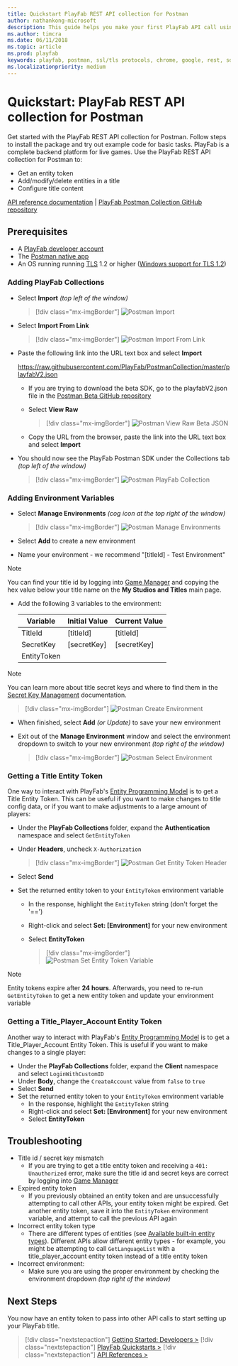 ```yaml
---
title: Quickstart PlayFab REST API collection for Postman
author: nathankong-microsoft
description: This guide helps you make your first PlayFab API call using Postman.
ms.author: timcra
ms.date: 06/11/2018
ms.topic: article
ms.prod: playfab
keywords: playfab, postman, ssl/tls protocols, chrome, google, rest, sdk, api
ms.localizationpriority: medium
---
```


# Quickstart: PlayFab REST API collection for Postman

Get started with the PlayFab REST API collection for Postman. Follow steps to install the package and try out example code for basic tasks. PlayFab is a complete backend platform for live games. Use the PlayFab REST API collection for Postman to:

- Get an entity token
- Add/modify/delete entities in a title
- Configure title content

[API reference documentation](https://docs.microsoft.com/gaming/playfab/api-references/) | [PlayFab Postman Collection GitHub repository](https://github.com/PlayFab/PostmanCollection)

## Prerequisites

- A [PlayFab developer account](https://developer.playfab.com/sign-up)
- The [Postman native app](https://www.getpostman.com/)
- An OS running running [TLS](https://docs.microsoft.com/windows/win32/secauthn/transport-layer-security-protocol) 1.2 or higher ([Windows support for TLS 1.2](https://docs.microsoft.com/dotnet/framework/network-programming/tls#support-for-tls-12))

### Adding PlayFab Collections

- Select **Import** *(top left of the window)*

  > [!div class="mx-imgBorder"]
  > ![Postman Import](./media/tutorials/postman-new-import.png "Postman Import")
- Select **Import From Link**

  > [!div class="mx-imgBorder"]
  > ![Postman Import From Link](./media/tutorials/postman-new-import-from-link.png "Postman Import From Link")
- Paste the following link into the URL text box and select **Import**

    https://raw.githubusercontent.com/PlayFab/PostmanCollection/master/playfabV2.json

  - If you are trying to download the beta SDK, go to the playfabV2.json file in the [Postman Beta GitHub repository](https://github.com/PlayFab/PostmanBeta/blob/master/playfabV2.json)
  - Select **View Raw**

    > [!div class="mx-imgBorder"]
    > ![Postman View Raw Beta JSON](./media/tutorials/postman-new-view-raw-beta.png "Postman View Raw Beta JSON")
  - Copy the URL from the browser, paste the link into the URL text box and select **Import**
- You should now see the PlayFab Postman SDK under the Collections tab *(top left of the window)*

  > [!div class="mx-imgBorder"]
  > ![Postman PlayFab Collection](./media/tutorials/postman-new-playfab-collection.png "Postman PlayFab Collection")

### Adding Environment Variables

- Select **Manage Environments** *(cog icon at the top right of the window)*

  > [!div class="mx-imgBorder"]
  > ![Postman Manage Environments](./media/tutorials/postman-new-manage-environments.png "Postman Manage Environments")
- Select **Add** to create a new environment
- Name your environment - we recommend "[titleId] - Test Environment"

> [!NOTE]
> You can find your title id by logging into [Game Manager](https://developer.playfab.com/en-us/my-games) and copying the hex value below your title name on the **My Studios and Titles** main page.

- Add the following 3 variables to the environment:

  | Variable    | Initial Value  | Current Value |
  | ----------- | -------------- | ------------- |
  | TitleId     | [titleId]      | [titleId]     |
  | SecretKey   | [secretKey]    | [secretKey]   |
  | EntityToken |                |               |

> [!NOTE]
> You can learn more about title secret keys and where to find them in the [Secret Key Management](https://docs.microsoft.com/gaming/playfab/gamemanager/secret-key-management) documentation.

  > [!div class="mx-imgBorder"]
  > ![Postman Create Environment](./media/tutorials/postman-new-create-environment.png "Postman Create Environment")

- When finished, select **Add** _(or Update)_ to save your new environment
- Exit out of the **Manage Environment** window and select the environment dropdown to switch to your new environment *(top right of the window)*

  > [!div class="mx-imgBorder"]
  > ![Postman Select Environment](./media/tutorials/postman-new-select-environment.png "Postman Select Environment")

### Getting a Title Entity Token

One way to interact with PlayFab's [Entity Programming Model](https://docs.microsoft.com/gaming/playfab/features/data/entities/) is to get a Title Entity Token. This can be useful if you want to make changes to title config data, or if you want to make adjustments to a large amount of players:

- Under the **PlayFab Collections** folder, expand the **Authentication** namespace and select `GetEntityToken`
- Under **Headers**, uncheck `X-Authorization`
  
  > [!div class="mx-imgBorder"]
  > ![Postman Get Entity Token Header](./media/tutorials/postman-new-get-entity-token-header.png "Postman Get Entity Token Header")
- Select **Send**
- Set the returned entity token to your `EntityToken` environment variable
  - In the response, highlight the `EntityToken` string (don't forget the '==')
  - Right-click and select **Set: [Environment]** for your new environment
  - Select **EntityToken**
  
    > [!div class="mx-imgBorder"]
    > ![Postman Set Entity Token Variable](./media/tutorials/postman-new-set-entity-token-variable.png "Postman Set Entity Token Variable")

> [!NOTE]
> Entity tokens expire after **24 hours**. Afterwards, you need to re-run `GetEntityToken` to get a new entity token and update your environment variable

### Getting a Title_Player_Account Entity Token

Another way to interact with PlayFab's [Entity Programming Model](https://docs.microsoft.com/gaming/playfab/features/data/entities/) is to get a Title_Player_Account Entity Token. This is useful if you want to make changes to a single player:

- Under the **PlayFab Collections** folder, expand the **Client** namespace and select `LoginWithCustomID`
- Under **Body**, change the `CreateAccount` value from `false` to `true`
- Select **Send**
- Set the returned entity token to your `EntityToken` environment variable
  - In the response, highlight the `EntityToken` string
  - Right-click and select **Set: [Environment]** for your new environment
  - Select **EntityToken**

## Troubleshooting

- Title id / secret key mismatch
  - If you are trying to get a title entity token and receiving a `401: Unauthorized` error, make sure the title id and secret keys are correct by logging into [Game Manager](https://developer.playfab.com/en-us/my-games)
- Expired entity token
  - If you previously obtained an entity token and are unsuccessfully attempting to call other APIs, your entity token might be expired. Get another entity token, save it into the `EntityToken` environment variable, and attempt to call the previous API again
- Incorrect entity token type
  - There are different types of entities (see [Available built-in entity types](https://docs.microsoft.com/gaming/playfab/features/data/entities/available-built-in-entity-types)). Different APIs allow different entity types - for example, you might be attempting to call `GetLanguageList` with a title_player_account entity token instead of a title entity token 
- Incorrect environment:
  - Make sure you are using the proper environment by checking the environment dropdown *(top right of the window)*

## Next Steps

You now have an entity token to pass into other API calls to start setting up your PlayFab title.

> [!div class="nextstepaction"]
> [Getting Started: Developers >](https://docs.microsoft.com/gaming/playfab/personas/developer)
> [!div class="nextstepaction"]
> [PlayFab Quickstarts >](https://docs.microsoft.com/gaming/playfab/index#pivot=documentation&panel=quickstarts)
> [!div class="nextstepaction"]
> [API References >](https://docs.microsoft.com/gaming/playfab/api-references/)
